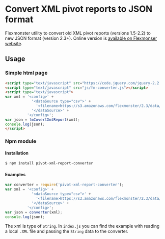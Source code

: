# Convert XML pivot reports to JSON format

Flexmonster utility to convert old XML pivot reports (versions 1.5-2.2) to new JSON format (version 2.3+).
Online version is [available on Flexmonser website](http://www.flexmonster.com/convert-xml-report/).

## Usage
### Simple html page
```html
<script type="text/javascript" src="https://code.jquery.com/jquery-2.2.4.min.js"></script>
<script type="text/javascript" src="js/fm-converter.js"></script>
<script type="text/javascript">
var xml = '<config>' +
            '<dataSource type="csv">' +
              '<filename>https://s3.amazonaws.com/flexmonster/2.3/data/data.csv</filename>' +
            '</dataSource>' +
          '</config>';
var json = fmCovertXmlReport(xml);
console.log(json);
</script>
```
### Npm module 
#### Installation
```bash
$ npm install pivot-xml-report-converter
```
#### Examples

```js
var converter = require('pivot-xml-report-converter');
var xml = '<config>' +
            '<dataSource type="csv">' +
              '<filename>https://s3.amazonaws.com/flexmonster/2.3/data/data.csv</filename>' +
            '</dataSource>' +
          '</config>';
var json = converter(xml);
console.log(json);
```		
The xml is type of `String`. 
In `index.js` you can find the example with reading a local `.XML` file and passing the `String` data to the converter.

